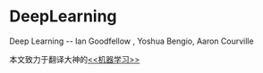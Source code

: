 # DeepLearning
Deep Learning -- Ian Goodfellow , Yoshua Bengio, Aaron Courville

本文致力于翻译大神的[<<机器学习>>](https://github.com/HFTrader/DeepLearningBook/raw/master/DeepLearningBook.pdf)

